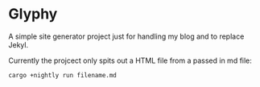# Glyphy

A simple site generator project just for handling my blog and to replace Jekyl.

Currently the projcect only spits out a HTML file from a passed in md file:
```
cargo +nightly run filename.md
```
